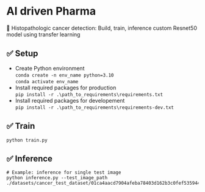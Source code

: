 # AI driven Pharma
:tada:  Histopathologic cancer detection: Build, train, inference custom Resnet50 model using transfer learning


## :white_check_mark: Setup
- Create Python environment\
`conda create -n env_name python=3.10`\
`conda activate env_name`
- Install required packages for production\
`pip install -r .\path_to_requirements\requirements.txt`
- Install required packages for developement\
`pip install -r .\path_to_requirements\requirements-dev.txt`


## :white_check_mark: Train
```
python train.py
```

## :white_check_mark: Inference
```
# Example: inference for single test image
python inference.py --test_image_path ./datasets/cancer_test_dataset/01ca4aacd7904afeba78403d162b3c0fef535944.tif
```